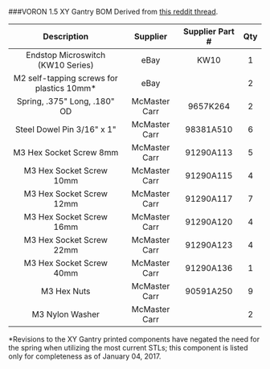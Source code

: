 ###VORON 1.5 XY Gantry BOM
Derived from [this reddit thread](https://www.reddit.com/r/voroncorexy/comments/5gexa7/v15_beta_xy_gantry/?st=IXJDB4SC&sh=38afbc17).

| Description | Supplier | Supplier Part # | Qty
| :---: | :---: | :---: | :---: |
| Endstop Microswitch (KW10 Series) | eBay | KW10 | 1 |
| M2 self-tapping screws for plastics 10mm* | eBay | | 2 |
| Spring, .375" Long, .180" OD | McMaster Carr | 9657K264 | 2 |
| Steel Dowel Pin 3/16" x 1" | McMaster Carr | 98381A510 | 6 |
| M3 Hex Socket Screw 8mm | McMaster Carr | 91290A113 | 5 |
| M3 Hex Socket Screw 10mm | McMaster Carr | 91290A115 | 4 |
| M3 Hex Socket Screw 12mm | McMaster Carr | 91290A117 | 7 |
| M3 Hex Socket Screw 16mm | McMaster Carr | 91290A120 | 4 |
| M3 Hex Socket Screw 22mm | McMaster Carr | 91290A123 | 4 |
| M3 Hex Socket Screw 40mm | McMaster Carr | 91290A136 | 1 |
| M3 Hex Nuts | McMaster Carr | 90591A250 | 9 |
| M3 Nylon Washer | McMaster Carr |  | 2 |

*Revisions to the XY Gantry printed components have negated the need for the spring when utilizing the most current STLs; this component is listed only for completeness as of January 04, 2017.
